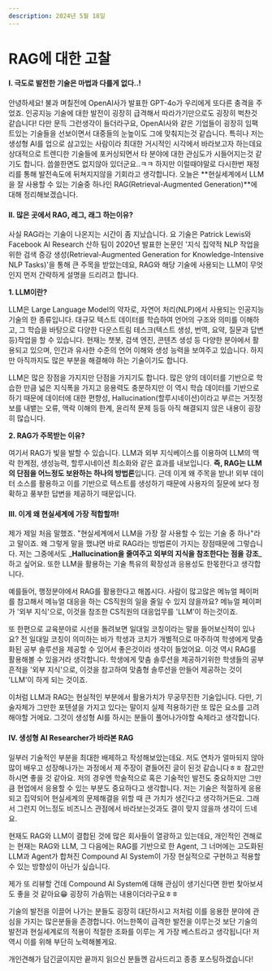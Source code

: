 ```yaml
---
description: 2024년 5월 18일
---
```


# RAG에 대한 고찰

#### Ⅰ. 극도로 발전한 기술은 마법과 다를게 없다..!

안녕하세요! 불과 며칠전에 OpenAI사가 발표한 GPT-4o가 우리에게 또다른 충격을 주었죠. 인공지능 기술에 대한 발전이 굉장히 급격해서 따라가기만으로도 굉장히 벅찬것 같습니다! 다만 문득 그런생각이 들더라구요, OpenAI사와 같은 기업들이 굉장히 임팩트있는 기술들을 선보이면서 대중들의 눈높이도 그에 맞춰지는것 같습니다. 특히나 저는 생성형 AI를 업으로 삼고있는 사람이라 최대한 거시적인 시각에서 바라보고자 하는데요 상대적으로 트렌디한 기술들에 포커싱되면서 타 분야에 대한 관심도가 시들어지는것 같기도 합니다. 씁쓸한면도 없지않아 있더군요..ㅋㅋ 하지만 이럴때야말로 다시한번 재정리를 통해 발전속도에 뒤쳐지지않을 기회라고 생각합니다. 오늘은 \*\*현실세계에서 LLM을 잘 사용할 수 있는 기술중 하나인 RAG(Retrieval-Augmented Generation)\*\*에 대해 정리해보겠습니다.

#### Ⅱ. 많은 곳에서 RAG, 레그, 래그 하는이유?

사실 RAG라는 기술이 나온지는 시간이 좀 지났습니다. 요 기술은 Patrick Lewis와 Facebook AI Research 산하 팀이 2020년 발표한 논문인 '지식 집약적 NLP 작업을 위한 검색 증강 생성(Retrieval-Augmented Generation for Knowledge-Intensive NLP Tasks)'을 통해 큰 주목을 받았는데요, RAG와 해당 기술에 사용되는 LLM이 무엇인지 먼저 간략하게 설명을 드리려고 합니다.

**1. LLM이란?**

LLM은 Large Language Model의 약자로, 자연어 처리(NLP)에서 사용되는 인공지능 기술의 한 종류입니다. 대규모 텍스트 데이터를 학습하여 언어의 구조와 의미를 이해하고, 그 학습을 바탕으로 다양한 다운스트림 테스크(텍스트 생성, 번역, 요약, 질문과 답변 등)작업을 할 수 있습니다. 현재는 챗봇, 검색 엔진, 콘텐츠 생성 등 다양한 분야에서 활용되고 있으며, 인간과 유사한 수준의 언어 이해와 생성 능력을 보여주고 있습니다. 하지만 아직까지도 많은 부분을 해결해야 하는 기술이기도 합니다.

LLM은 많은 장점을 가지지만 단점을 가지기도 합니다. 많은 양의 데이터를 기반으로 학습한 만큼 넓은 지식폭을 가지고 응용력도 충분하지만 이 역시 학습 데이터를 기반으로 하기 때문에 데이터에 대한 편향성, Hallucination(할루시네이션)이라고 부르는 거짓정보를 내뱉는 오류, 맥락 이해의 한계, 윤리적 문제 등등 아직 해결되지 않은 내용이 굉장히 많습니다.

**2. RAG가 주목받는 이유?**

여기서 RAG가 빛을 발할 수 있습니다. LLM과 외부 지식베이스를 이용하여 LLM의 맥락 한계점, 생성능력, 할루시네이션 최소화와 같은 효과를 내보입니다. **즉, RAG는 LLM의 단점을 어느정도 보완하는 하나의 방법론**입니다. 근데 이게 왜 주목을 받냐! 외부 데이터 소스를 활용하고 이를 기반으로 텍스트를 생성하기 때문에 사용자의 질문에 보다 정확하고 풍부한 답변을 제공하기 때문입니다.

#### Ⅲ. 이게 왜 현실세계에 가장 적합할까!

제가 제일 처음 말했죠. "현실세계에서 LLM을 가장 잘 사용할 수 있는 기술 중 하나"라고 말이죠. 왜 그렇게 말을 했냐면 바로 RAG라는 방법론이 가지는 장점때문에 그렇습니다. 저는 그중에서도 \_**Hallucination을 줄여주고 외부의 지식을 참조한다는 점을 강조**\_하고 싶어요. 또한 LLM을 활용하는 기술 특유의 확장성과 응용성도 한몫한다고 생각합니다.

예를들어, 행정분야에서 RAG를 활용한다고 해봅시다. 사람이 많고많은 메뉴얼 페이퍼를 참고해서 메뉴얼 대응을 하는 CS직원의 일을 줄일 수 있지 않을까요? 메뉴얼 페이퍼가 '외부 지식'으로, 이것을 참조한 CS직원의 대응업무를 'LLM'이 하는것이죠.

또 한편으로 교육분야로 시선을 돌려보면 일대일 코칭이라는 말을 들어보신적이 있나요? 전 일대일 코칭이 의미하는 바가 학생과 코치가 개별적으로 마주하여 학생에게 맞춤화된 공부 솔루션을 제공할 수 있어서 좋은것이라 생각이 들었어요. 이것 역시 RAG를 활용해볼 수 있을거라 생각합니다. 학생에게 맞춤 솔루션을 제공하기위한 학생들의 공부 흔적을 '외부 지식'으로, 이것을 참고하여 맞춤형 솔루션을 만들어 제공하는 것이 'LLM'이 하게 되는 것이죠.

이처럼 LLM과 RAG는 현실적인 부분에서 활용가치가 무궁무진한 기술입니다. 다만, 기술자체가 그만한 포텐셜을 가지고 있다는 말이지 실제 적용하기란 또 많은 요소를 고려해야할 거에요. 그것이 생성형 AI를 하시는 분들이 풀어나가야할 숙제라고 생각합니다.

#### Ⅳ. 생성형 AI Researcher가 바라본 RAG

일부러 기술적인 부분을 최대한 배제하고 작성해보았는데요. 저도 연차가 얼마되지 않아 많이 배우고 성장해나가는 과정에서 제 주장이 곁들어진 글이 된것 같습니다ㅎㅎ 참고만 하시면 좋을 것 같아요. 저의 경우엔 학술적으로 혹은 기술적인 발전도 중요하지만 그만큼 현업에서 응용할 수 있는 부분도 중요하다고 생각합니다. 저는 기술은 적절하게 응용되고 집약되어 현실세계의 문제해결을 위할 때 큰 가치가 생긴다고 생각하거든요. 그래서 그런지 어느정도 비즈니스 관점에서 바라보는것과도 결이 맞지 않을까 생각이 드네요.

현재도 RAG와 LLM이 결합된 것에 많은 회사들이 열광하고 있는데요, 개인적인 견해로는 현재는 RAG와 LLM, 그 다음에는 RAG를 기반으로 한 Agent, 그 너머에는 고도화된 LLM과 Agent가 합쳐진 Compound AI System이 가장 현실적으로 구현하고 적용할 수 있는 방향성이 아닌가 싶습니다.

제가 또 리뷰할 건데 Compound AI System에 대해 관심이 생기신다면 한번 찾아보셔도 좋을 것 같아요😁 굉장히 가슴뛰는 내용이더라구요ㅎㅎ

기술의 발전을 이끌어 나가는 분들도 굉장히 대단하시고 저처럼 이를 응용한 분야에 관심을 가지는 많은분들을 존경합니다. 어느한쪽이 급격한 발전을 이루는것 보단 기술의 발전과 현실세계로의 적용이 적절한 조화를 이루는 게 가장 베스트라고 생각됩니다! 저 역시 이를 위해 부단히 노력해볼게요.

개인견해가 담긴글이지만 끝까지 읽으신 분들껜 감사드리고 종종 포스팅하겠습니다!

